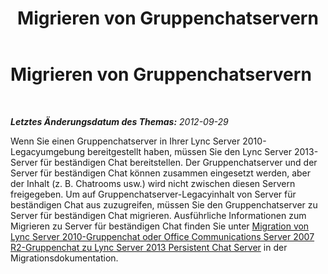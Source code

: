 ﻿---
title: Migrieren von Gruppenchatservern
TOCTitle: Migrieren von Gruppenchatservern
ms:assetid: 34bc98f4-919d-4b6f-be82-55bf766a48d0
ms:mtpsurl: https://technet.microsoft.com/de-de/library/JJ688020(v=OCS.15)
ms:contentKeyID: 49890701
ms.date: 05/19/2016
mtps_version: v=OCS.15
ms.translationtype: HT
---

# Migrieren von Gruppenchatservern

 

_**Letztes Änderungsdatum des Themas:** 2012-09-29_

Wenn Sie einen Gruppenchatserver in Ihrer Lync Server 2010-Legacyumgebung bereitgestellt haben, müssen Sie den Lync Server 2013- Server für beständigen Chat bereitstellen. Der Gruppenchatserver und der Server für beständigen Chat können zusammen eingesetzt werden, aber der Inhalt (z. B. Chatrooms usw.) wird nicht zwischen diesen Servern freigegeben. Um auf Gruppenchatserver-Legacyinhalt von Server für beständigen Chat aus zuzugreifen, müssen Sie den Gruppenchatserver zu Server für beständigen Chat migrieren. Ausführliche Informationen zum Migrieren zu Server für beständigen Chat finden Sie unter [Migration von Lync Server 2010-Gruppenchat oder Office Communications Server 2007 R2-Gruppenchat zu Lync Server 2013 Persistent Chat Server](migration-from-lync-server-2010-group-chat-or-office-communications-server-2007-r2-group-chat-to-lync-server-2013-persistent-chat-server.md) in der Migrationsdokumentation.

